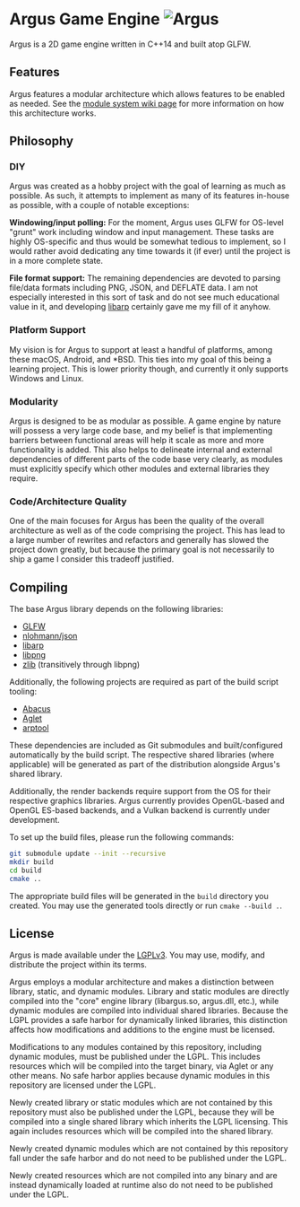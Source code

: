 # Argus Game Engine ![Argus](https://github.com/caseif/Argus/workflows/Argus/badge.svg)

Argus is a 2D game engine written in C++14 and built atop GLFW.

## Features

Argus features a modular architecture which allows features to be enabled as needed. See the
[module system wiki page](https://github.com/caseif/Argus/wiki/Module-System) for more information on how this
architecture works.

## Philosophy

### DIY

Argus was created as a hobby project with the goal of learning as much as possible. As such, it attempts to implement
as many of its features in-house as possible, with a couple of notable exceptions:

**Windowing/input polling:** For the moment, Argus uses GLFW for OS-level "grunt" work including window and input
management. These tasks are highly OS-specific and thus would be somewhat tedious to implement, so I would rather
avoid dedicating any time towards it (if ever) until the project is in a more complete state.

**File format support:** The remaining dependencies are devoted to parsing file/data formats including PNG, JSON, and
DEFLATE data. I am not especially interested in this sort of task and do not see much educational value in it, and
developing [libarp](https://github.com/caseif/libarp) certainly gave me my fill of it anyhow.

### Platform Support

My vision is for Argus to support at least a handful of platforms, among these macOS, Android, and *BSD. This ties into
my goal of this being a learning project. This is lower priority though, and currently it only supports Windows and
Linux.

### Modularity

Argus is designed to be as modular as possible. A game engine by nature will possess a very large code base, and my
belief is that implementing barriers between functional areas will help it scale as more and more functionality is
added. This also helps to delineate internal and external dependencies of different parts of the code base very clearly,
as modules must explicitly specify which other modules and external libraries they require.

### Code/Architecture Quality

One of the main focuses for Argus has been the quality of the overall architecture as well as of the code comprising the
project. This has lead to a large number of rewrites and refactors and generally has slowed the project down greatly,
but because the primary goal is not necessarily to ship a game I consider this tradeoff justified.

## Compiling

The base Argus library depends on the following libraries:

- [GLFW](https://github.com/glfw/glfw/)
- [nlohmann/json](https://github.com/nlohmann/json)
- [libarp](https://github.com/caseif/libarp/)
- [libpng](https://github.com/glennrp/libpng)
- [zlib](https://github.com/madler/zlib) (transitively through libpng)

Additionally, the following projects are required as part of the build script tooling:

- [Abacus](https://github.com/caseif/Abacus)
- [Aglet](https://github.com/caseif/Aglet)
- [arptool](https://github.com/caseif/arptool)

These dependencies are included as Git submodules and built/configured automatically by the build script. The
respective shared libraries (where applicable) will be generated as part of the distribution alongside Argus's shared
library.

Additionally, the render backends require support from the OS for their respective graphics libraries. Argus currently
provides OpenGL-based and OpenGL ES-based backends, and a Vulkan backend is currently under development.

To set up the build files, please run the following commands:

```bash
git submodule update --init --recursive
mkdir build
cd build
cmake ..
```

The appropriate build files will be generated in the `build` directory you created. You may use the generated tools
directly or run `cmake --build .`.

## License

Argus is made available under the [LGPLv3](https://opensource.org/licenses/LGPL-3.0). You may use, modify, and
distribute the project within its terms.

Argus employs a modular architecture and makes a distinction between library, static, and dynamic modules. Library and
static modules are directly compiled into the "core" engine library (libargus.so, argus.dll, etc.), while dynamic
modules are compiled into individual shared libraries. Because the LGPL provides a safe harbor for dynamically linked
libraries, this distinction affects how modifications and additions to the engine must be licensed.

Modifications to any modules contained by this repository, including dynamic modules, must be published under the LGPL.
This includes resources which will be compiled into the target binary, via Aglet or any other means. No safe harbor
applies because dynamic modules in this repository are licensed under the LGPL.

Newly created library or static modules which are not contained by this repository must also be published under the
LGPL, because they will be compiled into a single shared library which inherits the LGPL licensing. This again includes
resources which will be compiled into the shared library.

Newly created dynamic modules which are not contained by this repository fall under the safe harbor and do not need to
be published under the LGPL.

Newly created resources which are not compiled into any binary and are instead dynamically loaded at runtime also do not
need to be published under the LGPL.
